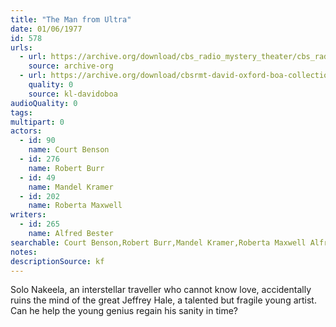 ```yaml
---
title: "The Man from Ultra"
date: 01/06/1977
id: 578
urls: 
  - url: https://archive.org/download/cbs_radio_mystery_theater/cbs_radio_mystery_theater-0551-0600.zip/cbs_radio_mystery_theater-0551-0600%2Fcbsrmt_0578_the_man_from_ultra.mp3
    source: archive-org
  - url: https://archive.org/download/cbsrmt-david-oxford-boa-collection/CBSRMT-770106-0578-The-Man-from-Ultra-(128-44)_KIRO-{BoA}.mp3
    quality: 0
    source: kl-davidoboa
audioQuality: 0
tags: 
multipart: 0
actors:  
  - id: 90
    name: Court Benson  
  - id: 276
    name: Robert Burr  
  - id: 49
    name: Mandel Kramer  
  - id: 202
    name: Roberta Maxwell
writers:  
  - id: 265
    name: Alfred Bester
searchable: Court Benson,Robert Burr,Mandel Kramer,Roberta Maxwell Alfred Bester
notes: 
descriptionSource: kf
---
```

Solo Nakeela, an interstellar traveller who cannot know love, accidentally ruins the mind of the great Jeffrey Hale, a talented but fragile young artist. Can he help the young genius regain his sanity in time?